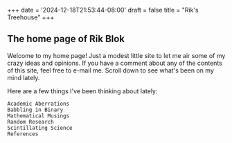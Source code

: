 +++
date = '2024-12-18T21:53:44-08:00'
draft = false
title = "Rik's Treehouse"
+++

## The home page of Rik Blok

Welcome to my home page! Just a modest little site to let me air some of my crazy ideas and opinions. If you have a comment about any of the contents of this site, feel free to e-mail me. Scroll down to see what's been on my mind lately.

Here are a few things I've been thinking about lately:

    Academic Aberrations
    Babbling in Binary
    Mathematical Musings
    Random Research
    Scintillating Science
    References


